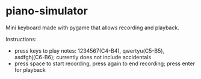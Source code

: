# piano-simulator
Mini keyboard made with pygame that allows recording and playback.

Instructions:
- press keys to play notes: 1234567(C4-B4), qwertyu(C5-B5), asdfghj(C6-B6); currently does not include accidentals
- press space to start recording, press again to end recording; press enter for playback
